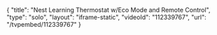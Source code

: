 {
    "title": "Nest Learning Thermostat w\/Eco Mode and Remote Control",
    "type": "solo",
    "layout": "iframe-static",
    "videoId": "112339767",
    "url": "\/tvpembed\/112339767"
}